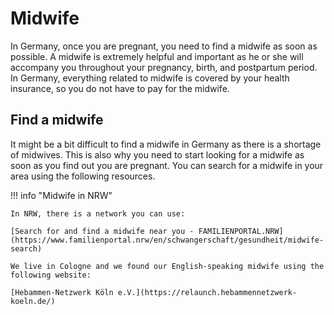 # Midwife

In Germany, once you are pregnant, you need to find a midwife as soon as possible. A midwife is extremely helpful and important as he or she will accompany you throughout your pregnancy, birth, and postpartum period. In Germany, everything related to midwife is covered by your health insurance, so you do not have to pay for the midwife.

## Find a midwife

It might be a bit difficult to find a midwife in Germany as there is a shortage of midwives. This is also why you need to start looking for a midwife as soon as you find out you are pregnant. You can search for a midwife in your area using the following resources.


!!! info "Midwife in NRW"

    In NRW, there is a network you can use:

    [Search for and find a midwife near you - FAMILIENPORTAL.NRW](https://www.familienportal.nrw/en/schwangerschaft/gesundheit/midwife-search)

    We live in Cologne and we found our English-speaking midwife using the following website:

    [Hebammen-Netzwerk Köln e.V.](https://relaunch.hebammennetzwerk-koeln.de/)
